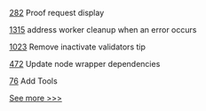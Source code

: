 
[282](https://github.com/hyperledger/aries-mobile-agent-react-native/pull/282) Proof request display

[1315](https://github.com/hyperledger/caliper/pull/1315) address worker cleanup when an error occurs

[1023](https://github.com/hyperledger/besu-docs/pull/1023) Remove inactivate validators tip

[472](https://github.com/hyperledger/aries-vcx/pull/472) Update node wrapper dependencies

[76](https://github.com/hyperledger-labs/hyperledger-community-management-tools/pull/76) Add Tools


[See more >>>](https://start-here.hyperledger.org/pull-requests)
